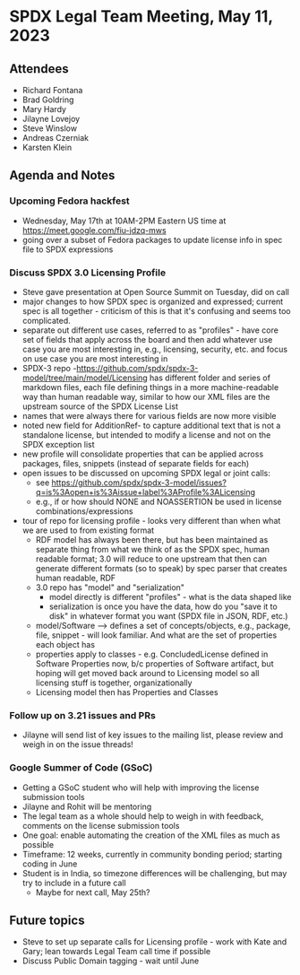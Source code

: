 # SPDX Legal Team Meeting, May 11, 2023

## Attendees

* Richard Fontana
* Brad Goldring
* Mary Hardy
* Jilayne Lovejoy
* Steve Winslow
* Andreas Czerniak
* Karsten Klein

## Agenda and Notes

### Upcoming Fedora hackfest

* Wednesday, May 17th at 10AM-2PM Eastern US time at https://meet.google.com/fiu-jdzq-mws
* going over a subset of Fedora packages to update license info in spec file to SPDX expressions

### Discuss SPDX 3.0 Licensing Profile
* Steve gave presentation at Open Source Summit on Tuesday, did on call
* major changes to how SPDX spec is organized and expressed; current spec is all together - criticism of this is that it's confusing and seems too complicated. 
* separate out different use cases, referred to as "profiles" - have core set of fields that apply across the board and then add whatever use case you are most interesting in, e.g., licensing, security, etc. and focus on use case you are most interesting in
* SPDX-3 repo -https://github.com/spdx/spdx-3-model/tree/main/model/Licensing  has different folder and series of markdown files, each file defining things in a more machine-readable way than human readable way, similar to how our XML files are the upstream source of the SPDX License List
* names that were always there for various fields are now more visible 
* noted new field for AdditionRef- to capture additional text that is not a standalone license, but intended to modify a license and not on the SPDX exception list
* new profile will consolidate properties that can be applied across packages, files, snippets (instead of separate fields for each)
* open issues to be discussed on upcoming SPDX legal or joint calls:
    * see https://github.com/spdx/spdx-3-model/issues?q=is%3Aopen+is%3Aissue+label%3AProfile%3ALicensing
    * e.g., if or how should NONE and NOASSERTION be used in license combinations/expressions
* tour of repo for licensing profile - looks very different than when what we are used to from existing format
    * RDF model has always been there, but has been maintained as separate thing from what we think of as the SPDX spec, human readable format; 3.0 will reduce to one upstream that then can generate different formats (so to speak) by spec parser that creates human readable, RDF
    * 3.0 repo has "model" and "serialization"
        * model directly is different "profiles" - what is the data shaped like
        * serialization is once you have the data, how do you "save it to disk" in whatever format you want (SPDX file in JSON, RDF, etc.) 
    * model/Software --> defines a set of concepts/objects, e.g., package, file, snippet - will look familiar. And what are the set of properties each object has
    * properties apply to classes - e.g. ConcludedLicense defined in Software Properties now, b/c properties of Software artifact, but hoping will get moved back around to Licensing model so all licensing stuff is together, organizationally
    * Licensing model then has Properties and Classes
    

### Follow up on 3.21 issues and PRs

* Jilayne will send list of key issues to the mailing list, please review and weigh in on the issue threads!

### Google Summer of Code (GSoC)

* Getting a GSoC student who will help with improving the license submission tools
* Jilayne and Rohit will be mentoring
* The legal team as a whole should help to weigh in with feedback, comments on the license submission tools
* One goal: enable automating the creation of the XML files as much as possible
* Timeframe: 12 weeks, currently in community bonding period; starting coding in June
* Student is in India, so timezone differences will be challenging, but may try to include in a future call
  - Maybe for next call, May 25th?

## Future topics

* Steve to set up separate calls for Licensing profile - work with Kate and Gary; lean towards Legal Team call time if possible
* Discuss Public Domain tagging - wait until June

